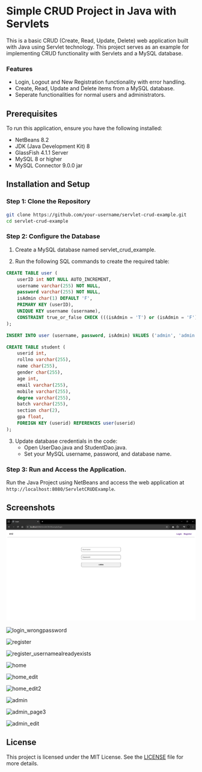 # Simple CRUD Project in Java with Servlets

This is a basic CRUD (Create, Read, Update, Delete) web application built with Java using Servlet technology. This project serves as an example for implementing CRUD functionality with Servlets and a MySQL database.

### Features
- Login, Logout and New Registration functionality with error handling.
- Create, Read, Update and Delete items from a MySQL database.
- Seperate functionalities for normal users and administrators.

## Prerequisites

To run this application, ensure you have the following installed:
- NetBeans 8.2
- JDK (Java Development Kit) 8
- GlassFish 4.1.1 Server
- MySQL 8 or higher
- MySQL Connector 9.0.0 jar

## Installation and Setup

### Step 1: Clone the Repository 
```bash
git clone https://github.com/your-username/servlet-crud-example.git 
cd servlet-crud-example
```

### Step 2: Configure the Database
1. Create a MySQL database named servlet_crud_example.

2. Run the following SQL commands to create the required table:
```sql
CREATE TABLE user (
	userID int NOT NULL AUTO_INCREMENT,
  	username varchar(255) NOT NULL,
  	password varchar(255) NOT NULL,
  	isAdmin char(1) DEFAULT 'F',
  	PRIMARY KEY (userID),
  	UNIQUE KEY username (username),
  	CONSTRAINT true_or_false CHECK (((isAdmin = 'T') or (isAdmin = 'F')))
);
```
```sql
INSERT INTO user (username, password, isAdmin) VALUES ('admin', 'admin', 'T');
```
```sql
CREATE TABLE student (
	userid int,
	rollno varchar(255),
	name char(255),
	gender char(255),
	age int,
	email varchar(255),
	mobile varchar(255),
	degree varchar(255),
	batch varchar(255),
	section char(2),
	gpa float,
	FOREIGN KEY (userid) REFERENCES user(userid)
);
```

3. Update database credentials in the code:
   - Open UserDao.java and StudentDao.java.
   - Set your MySQL username, password, and database name.

### Step 3: Run and Access the Application.
Run the Java Project using NetBeans and access the web application at `http://localhost:8080/ServletCRUDExample`.

## Screenshots

![login](screenshots/login.PNG)

![login_wrongpassword](screenshots/login_wrongpassword)

![register](screenshots/register)

![register_usernamealreadyexists](screenshots/register_usernamealreadyexists)

![home](screenshots/home)

![home_edit](screenshots/home_edit)

![home_edit2](screenshots/home_edit2)

![admin](screenshots/admin)

![admin_page3](screenshots/admin_page3)

![admin_edit](screenshots/admin_edit)

## License

This project is licensed under the MIT License. See the [LICENSE](LICENSE) file for more details.
